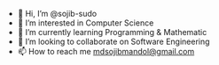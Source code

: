 - 👋 Hi, I’m @sojib-sudo
- 👀 I’m interested in Computer Science
- 🌱 I’m currently learning Programming & Mathematic
- 💞️ I’m looking to collaborate on Software Engineering
- 📫 How to reach me mdsojibmandol@gmail.com

<!---
sojib-sudo/sojib-sudo is a ✨ special ✨ repository because its `README.md` (this file) appears on your GitHub profile.
You can click the Preview link to take a look at your changes.
--->
